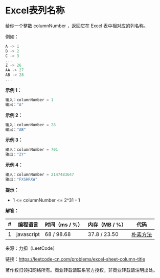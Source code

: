 # Excel表列名称

给你一个整数 columnNumber ，返回它在 Excel 表中相对应的列名称。

例如：

``` javascript
A -> 1
B -> 2
C -> 3
...
Z -> 26
AA -> 27
AB -> 28 
... 
```

**示例 1：**

``` javascript
输入：columnNumber = 1
输出："A"
```

**示例 2：**

``` javascript
输入：columnNumber = 28
输出："AB"
```

**示例 3：**

``` javascript
输入：columnNumber = 701
输出："ZY"
```

**示例 4：**

``` javascript
输入：columnNumber = 2147483647
输出："FXSHRXW"
```

**提示：**

- 1 <= columnNumber <= 2^31 - 1

**解答：**

**#**|**编程语言**|**时间（ms / %）**|**内存（MB / %）**|**代码**
--|--|--|--|--
1|javascript|68 / 98.68|37.8 / 23.50|[朴素方法](./javascript/ac_v1.js)

来源：力扣（LeetCode）

链接：https://leetcode-cn.com/problems/excel-sheet-column-title

著作权归领扣网络所有。商业转载请联系官方授权，非商业转载请注明出处。
